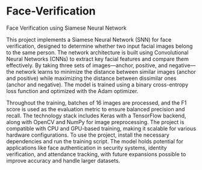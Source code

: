# Face-Verification
Face Verification using Siamese Neural Network

This project implements a Siamese Neural Network (SNN) for face verification, designed to determine whether two input facial images belong to the same person. The network architecture is built using Convolutional Neural Networks (CNNs) to extract key facial features and compare them effectively. By taking three sets of images—anchor, positive, and negative—the network learns to minimize the distance between similar images (anchor and positive) while maximizing the distance between dissimilar ones (anchor and negative). The model is trained using a binary cross-entropy loss function and optimized with the Adam optimizer.

Throughout the training, batches of 16 images are processed, and the F1 score is used as the evaluation metric to ensure balanced precision and recall. The technology stack includes Keras with a TensorFlow backend, along with OpenCV and NumPy for image preprocessing. The project is compatible with CPU and GPU-based training, making it scalable for various hardware configurations. To use the project, install the necessary dependencies and run the training script. The model holds potential for applications like face authentication in security systems, identity verification, and attendance tracking, with future expansions possible to improve accuracy and handle larger datasets.

